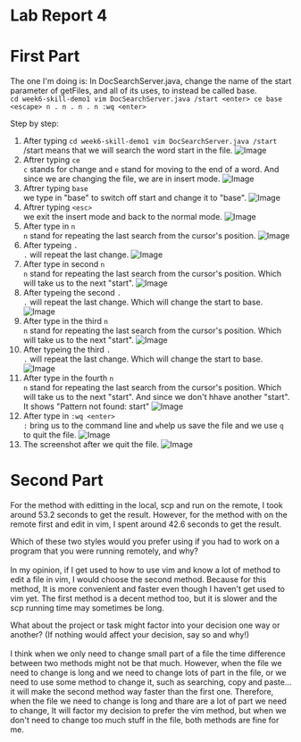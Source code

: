 # Lab Report 4
# First Part
The one I'm doing is: In DocSearchServer.java, change the name of the start parameter of getFiles, and all of its uses, to instead be called base.<br>
`cd week6-skill-demo1
vim DocSearchServer.java
/start <enter> ce base <escape> n . n . n . n :wq <enter>`

Step by step:
1. After typing `cd week6-skill-demo1
vim DocSearchServer.java /start` <br>
/start means that we will search the word start in the file.
![Image](lab4r_1.png)
2. Aftrer typing `ce`<br>
`c` stands for change and `e` stand for moving to the end of a word. And since we are changing the file, we are in insert mode. 
![Image](lab4r_ce.png)
3. Aftrer typing `base`<br>
we type in "base" to switch off start and change it to "base".
![Image](lab4r_base.png)
4. Aftrer typing `<esc>`<br>
we exit the insert mode and back to the normal mode.
![Image](lab4r_esc.png)
5. After type in `n`<br>
`n` stand for repeating the last search from the cursor's position.
![Image](lab4r_n1.png)
6. After typeing `.`<br>
`.` will repeat the last change.
![Image](lab4r_dot1.png)
7. After type in second `n`<br>
`n` stand for repeating the last search from the cursor's position. Which will take us to the next "start".
![Image](lab4r_n2.png)
8. After typeing the second `.`<br>
`.` will repeat the last change. Which will change the start to base.
![Image](lab4r_dot2.png)
9. After type in the third `n`<br>
`n` stand for repeating the last search from the cursor's position. Which will take us to the next "start".
![Image](lab4r_n3.png)
10.  After typeing the third `.`<br>
`.` will repeat the last change. Which will change the start to base.
![Image](lab4r_dot3.png)
11. After type in the fourth `n`<br>
`n` stand for repeating the last search from the cursor's position. Which will take us to the next "start". And since we don't hhave another "start". It shows "Pattern not found: start"
![Image](lab4r_n4.png)
12. After type in `:wq <enter>` <br>
`:` bring us to the command line and `w`help us save the file and we use `q` to quit the file.
![Image](lab4r_wq.png)
13. The screenshot after we quit the file.
![Image](lab4r_aftersave.png)

# Second Part
For the method with editting in the local, scp and run on the remote, I took around 53.2 seconds to get the result.
However, for the method with on the remote first and edit in vim, I spent around 42.6 seconds to get the result.<br>

Which of these two styles would you prefer using if you had to work on a program that you were running remotely, and why?<br>
<br>
In my opinion, if I get used to how to use vim and know a lot of method to edit a file in vim, I would choose the second method. Because for this method, It is more convenient and faster even though I haven't get used to vim yet. The first method is a decent method too, but it is slower and the scp running time may sometimes be long.

What about the project or task might factor into your decision one way or another? (If nothing would affect your decision, say so and why!)
<br>
<br>
I think when we only need to change small part of a file the time difference between two methods might not be that much. However, when the file we need to change is long and we need to change lots of part in the file, or we need to use some method to change it, such as searching, copy and paste... it will make the second method way faster than the first one. Therefore, when the file we need to change is long and thare are a lot of part we need to change, It will factor my decision to prefer the vim method, but when we don't need to change too much stuff in the file, both methods are fine for me.
